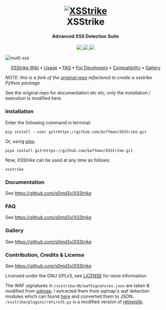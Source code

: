 <h1 align="center">
  <br>
  <a href="https://github.com/s0md3v/XSStrike"><img src="https://image.ibb.co/cpuYoA/xsstrike-logo.png" alt="XSStrike"></a>
  <br>
  XSStrike
  <br>
</h1>

<h4 align="center">Advanced XSS Detection Suite</h4>

<p align="center">
  <a href="https://github.com/s0md3v/XSStrike/releases">
    <img src="https://img.shields.io/github/release/s0md3v/XSStrike.svg">
  </a>
  <a href="https://travis-ci.com/s0md3v/XSStrike">
    <img src="https://img.shields.io/travis/com/s0md3v/XSStrike.svg">
  </a>
  <a href="https://github.com/s0md3v/XSStrike/issues?q=is%3Aissue+is%3Aclosed">
      <img src="https://img.shields.io/github/issues-closed-raw/s0md3v/XSStrike.svg">
  </a>
</p>

![multi xss](https://image.ibb.co/gOCV5L/Screenshot-2018-11-19-13-33-49.png)

<p align="center">
  <a href="https://github.com/s0md3v/XSStrike/wiki">XSStrike Wiki</a> •
  <a href="https://github.com/s0md3v/XSStrike/wiki/Usage">Usage</a> •
  <a href="https://github.com/s0md3v/XSStrike/wiki/FAQ">FAQ</a> •
  <a href="https://github.com/s0md3v/XSStrike/wiki/For-Developers">For Developers</a> •
  <a href="https://github.com/s0md3v/XSStrike/wiki/Compatibility-&-Dependencies">Compatibility</a> •
  <a href="https://github.com/s0md3v/XSStrike#gallery">Gallery</a>
</p>

*NOTE: this is a fork of the [original repo](https://github.com/s0md3v/XSStrike) refactored to create a xsstrike Python package*

See the original repo for documentation etc etc, only the installation / execution is modified here.

### Installation
Enter the following command in terminal:
```
pip install --user git+https://github.com/boffman/XSStrike.git
```
Or, using [pipx](https://github.com/pypa/pipx):
```
pipx install git+https://github.com/boffman/XSStrike.git
```

Now, XSStrike can be used at any time as follows:
```
xsstrike
```

### Documentation
See https://github.com/s0md3v/XSStrike

### FAQ
See https://github.com/s0md3v/XSStrike

### Gallery
See https://github.com/s0md3v/XSStrike

### Contribution, Credits & License
See https://github.com/s0md3v/XSStrike

Licensed under the GNU GPLv3, see [LICENSE](LICENSE) for more information.

The WAF signatures in `/xsstrike/db/wafSignatures.json` are taken & modified from [sqlmap](https://github.com/sqlmapproject/sqlmap). I extracted them from sqlmap's waf detection modules which can found [here](https://github.com/sqlmapproject/sqlmap/blob/master/waf/) and converted them to JSON.\
`/xsstrike/plugins/retireJS.py` is a modified version of [retirejslib](https://github.com/FallibleInc/retirejslib/).

